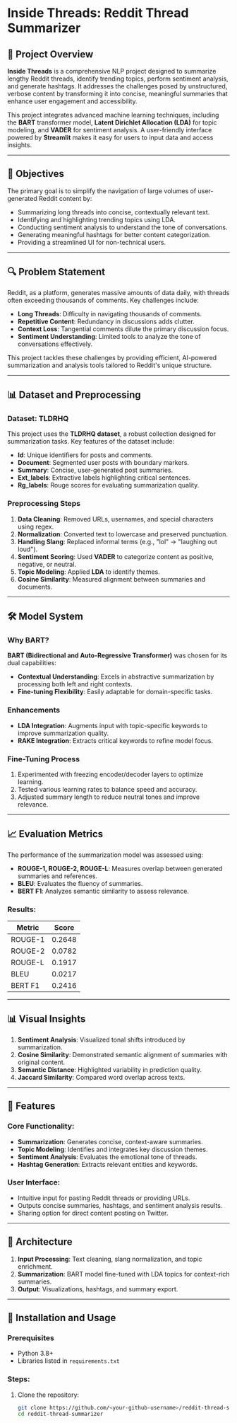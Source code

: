 # Inside Threads: Reddit Thread Summarizer

## 📜 Project Overview
**Inside Threads** is a comprehensive NLP project designed to summarize lengthy Reddit threads, identify trending topics, perform sentiment analysis, and generate hashtags. It addresses the challenges posed by unstructured, verbose content by transforming it into concise, meaningful summaries that enhance user engagement and accessibility.

This project integrates advanced machine learning techniques, including the **BART** transformer model, **Latent Dirichlet Allocation (LDA)** for topic modeling, and **VADER** for sentiment analysis. A user-friendly interface powered by **Streamlit** makes it easy for users to input data and access insights.

---

## 🚀 Objectives
The primary goal is to simplify the navigation of large volumes of user-generated Reddit content by:
- Summarizing long threads into concise, contextually relevant text.
- Identifying and highlighting trending topics using LDA.
- Conducting sentiment analysis to understand the tone of conversations.
- Generating meaningful hashtags for better content categorization.
- Providing a streamlined UI for non-technical users.

---

## 🔍 Problem Statement
Reddit, as a platform, generates massive amounts of data daily, with threads often exceeding thousands of comments. Key challenges include:
- **Long Threads**: Difficulty in navigating thousands of comments.
- **Repetitive Content**: Redundancy in discussions adds clutter.
- **Context Loss**: Tangential comments dilute the primary discussion focus.
- **Sentiment Understanding**: Limited tools to analyze the tone of conversations effectively.

This project tackles these challenges by providing efficient, AI-powered summarization and analysis tools tailored to Reddit's unique structure.

---

## 📊 Dataset and Preprocessing
### Dataset: TLDRHQ
This project uses the **TLDRHQ dataset**, a robust collection designed for summarization tasks. Key features of the dataset include:
- **Id**: Unique identifiers for posts and comments.
- **Document**: Segmented user posts with boundary markers.
- **Summary**: Concise, user-generated post summaries.
- **Ext_labels**: Extractive labels highlighting critical sentences.
- **Rg_labels**: Rouge scores for evaluating summarization quality.

### Preprocessing Steps
1. **Data Cleaning**: Removed URLs, usernames, and special characters using regex.
2. **Normalization**: Converted text to lowercase and preserved punctuation.
3. **Handling Slang**: Replaced informal terms (e.g., "lol" → "laughing out loud").
4. **Sentiment Scoring**: Used **VADER** to categorize content as positive, negative, or neutral.
5. **Topic Modeling**: Applied **LDA** to identify themes.
6. **Cosine Similarity**: Measured alignment between summaries and documents.

---

## 🛠️ Model System
### Why BART?
**BART (Bidirectional and Auto-Regressive Transformer)** was chosen for its dual capabilities:
- **Contextual Understanding**: Excels in abstractive summarization by processing both left and right contexts.
- **Fine-tuning Flexibility**: Easily adaptable for domain-specific tasks.

### Enhancements
- **LDA Integration**: Augments input with topic-specific keywords to improve summarization quality.
- **RAKE Integration**: Extracts critical keywords to refine model focus.

### Fine-Tuning Process
1. Experimented with freezing encoder/decoder layers to optimize learning.
2. Tested various learning rates to balance speed and accuracy.
3. Adjusted summary length to reduce neutral tones and improve relevance.

---

## 📈 Evaluation Metrics
The performance of the summarization model was assessed using:
- **ROUGE-1, ROUGE-2, ROUGE-L**: Measures overlap between generated summaries and references.
- **BLEU**: Evaluates the fluency of summaries.
- **BERT F1**: Analyzes semantic similarity to assess relevance.

### Results:
| Metric        | Score   |
|---------------|---------|
| ROUGE-1       | 0.2648 |
| ROUGE-2       | 0.0782 |
| ROUGE-L       | 0.1917 |
| BLEU          | 0.0217 |
| BERT F1       | 0.2416 |

---

## 📊 Visual Insights
1. **Sentiment Analysis**: Visualized tonal shifts introduced by summarization.
2. **Cosine Similarity**: Demonstrated semantic alignment of summaries with original content.
3. **Semantic Distance**: Highlighted variability in prediction quality.
4. **Jaccard Similarity**: Compared word overlap across texts.

---

## 🌟 Features
### Core Functionality:
- **Summarization**: Generates concise, context-aware summaries.
- **Topic Modeling**: Identifies and integrates key discussion themes.
- **Sentiment Analysis**: Evaluates the emotional tone of threads.
- **Hashtag Generation**: Extracts relevant entities and keywords.

### User Interface:
- Intuitive input for pasting Reddit threads or providing URLs.
- Outputs concise summaries, hashtags, and sentiment analysis results.
- Sharing option for direct content posting on Twitter.

---

## 🧩 Architecture
1. **Input Processing**: Text cleaning, slang normalization, and topic enrichment.
2. **Summarization**: BART model fine-tuned with LDA topics for context-rich summaries.
3. **Output**: Visualizations, hashtags, and summary export.

---

## 🔧 Installation and Usage
### Prerequisites
- Python 3.8+
- Libraries listed in `requirements.txt`

### Steps:
1. Clone the repository:
   ```bash
   git clone https://github.com/<your-github-username>/reddit-thread-summarizer.git
   cd reddit-thread-summarizer
